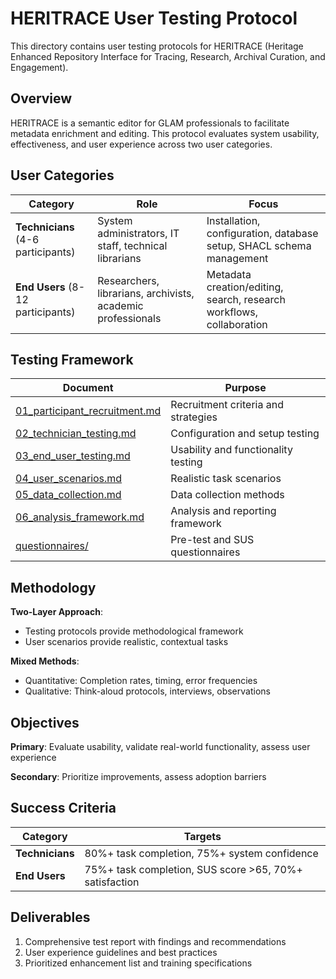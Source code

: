 # HERITRACE User Testing Protocol

This directory contains user testing protocols for HERITRACE (Heritage Enhanced Repository Interface for Tracing, Research, Archival Curation, and Engagement).

## Overview

HERITRACE is a semantic editor for GLAM professionals to facilitate metadata enrichment and editing. This protocol evaluates system usability, effectiveness, and user experience across two user categories.

## User Categories

| Category | Role | Focus |
|----------|------|-------|
| **Technicians** (4-6 participants) | System administrators, IT staff, technical librarians | Installation, configuration, database setup, SHACL schema management |
| **End Users** (8-12 participants) | Researchers, librarians, archivists, academic professionals | Metadata creation/editing, search, research workflows, collaboration |

## Testing Framework

| Document | Purpose |
|----------|---------|
| [01_participant_recruitment.md](01_participant_recruitment.md) | Recruitment criteria and strategies |
| [02_technician_testing.md](02_technician_testing.md) | Configuration and setup testing |
| [03_end_user_testing.md](03_end_user_testing.md) | Usability and functionality testing |
| [04_user_scenarios.md](04_user_scenarios.md) | Realistic task scenarios |
| [05_data_collection.md](05_data_collection.md) | Data collection methods |
| [06_analysis_framework.md](06_analysis_framework.md) | Analysis and reporting framework |
| [questionnaires/](questionnaires/) | Pre-test and SUS questionnaires |

## Methodology

**Two-Layer Approach**:
- Testing protocols provide methodological framework
- User scenarios provide realistic, contextual tasks

**Mixed Methods**:
- Quantitative: Completion rates, timing, error frequencies
- Qualitative: Think-aloud protocols, interviews, observations

## Objectives

**Primary**: Evaluate usability, validate real-world functionality, assess user experience

**Secondary**: Prioritize improvements, assess adoption barriers

## Success Criteria

| Category | Targets |
|----------|---------|
| **Technicians** | 80%+ task completion, 75%+ system confidence |
| **End Users** | 75%+ task completion, SUS score >65, 70%+ satisfaction |

## Deliverables

1. Comprehensive test report with findings and recommendations
2. User experience guidelines and best practices
3. Prioritized enhancement list and training specifications